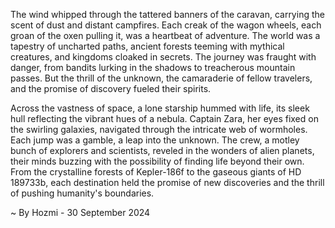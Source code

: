 
The wind whipped through the tattered banners of the caravan, carrying the scent of dust and distant campfires. Each creak of the wagon wheels, each groan of the oxen pulling it, was a heartbeat of adventure. The world was a tapestry of uncharted paths, ancient forests teeming with mythical creatures, and kingdoms cloaked in secrets. The journey was fraught with danger, from bandits lurking in the shadows to treacherous mountain passes. But the thrill of the unknown, the camaraderie of fellow travelers, and the promise of discovery fueled their spirits. 

Across the vastness of space, a lone starship hummed with life, its sleek hull reflecting the vibrant hues of a nebula. Captain Zara, her eyes fixed on the swirling galaxies, navigated through the intricate web of wormholes. Each jump was a gamble, a leap into the unknown. The crew, a motley bunch of explorers and scientists, reveled in the wonders of alien planets, their minds buzzing with the possibility of finding life beyond their own. From the crystalline forests of Kepler-186f to the gaseous giants of HD 189733b, each destination held the promise of new discoveries and the thrill of pushing humanity's boundaries. 

~ By Hozmi - 30 September 2024
